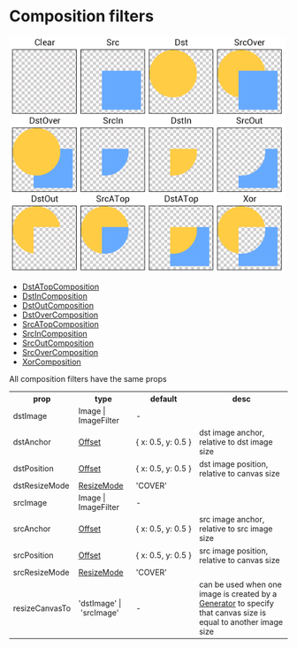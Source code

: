 # Composition filters

<img src="../img/porter_duff.png" width="500">


- [DstATopComposition](https://developer.android.com/reference/android/graphics/PorterDuff.Mode#DST_ATOP)
- [DstInComposition](https://developer.android.com/reference/android/graphics/PorterDuff.Mode#DST_IN)
- [DstOutComposition](https://developer.android.com/reference/android/graphics/PorterDuff.Mode#DST_OUT)
- [DstOverComposition](https://developer.android.com/reference/android/graphics/PorterDuff.Mode#DST_OVER)
- [SrcATopComposition](https://developer.android.com/reference/android/graphics/PorterDuff.Mode#SRC_ATOP)
- [SrcInComposition](https://developer.android.com/reference/android/graphics/PorterDuff.Mode#SRC_IN)
- [SrcOutComposition](https://developer.android.com/reference/android/graphics/PorterDuff.Mode#SRC_OUT)
- [SrcOverComposition](https://developer.android.com/reference/android/graphics/PorterDuff.Mode#SRC_OVER)
- [XorComposition](https://developer.android.com/reference/android/graphics/PorterDuff.Mode#XOR)


All composition filters have the same props

<table>
  <tr>
    <th>prop</th>
    <th>type</th>
    <th>default</th>
    <th>desc</th>
  </tr>
  <tr>
    <td>dstImage</td>
    <td>Image | ImageFilter</td>
    <td>-</td>
    <td></td>
  </tr>
  <tr>
    <td>dstAnchor</td>
    <td><a href="typed.md#Offset">Offset</a></td>
    <td>{&nbsp;x:&nbsp;0.5,&nbsp;y:&nbsp;0.5&nbsp;}</td>
    <td>dst image anchor, relative to dst image size</td>
  </tr>
  <tr>
    <td>dstPosition</td>
    <td><a href="typed.md#Offset">Offset</a></td>
    <td>{&nbsp;x:&nbsp;0.5,&nbsp;y:&nbsp;0.5&nbsp;}</td>
    <td>dst image position, relative to canvas size</td>
  </tr>
  <tr>
    <td>dstResizeMode</td>
    <td><a href="typed.md#ResizeMode">ResizeMode</a></td>
    <td>'COVER'</td>
    <td></td>
  </tr>
  <tr>
    <td>srcImage</td>
    <td>Image | ImageFilter</td>
    <td>-</td>
    <td></td>
  </tr>
  <tr>
    <td>srcAnchor</td>
    <td><a href="typed.md#Offset">Offset</a></td>
    <td>{&nbsp;x:&nbsp;0.5,&nbsp;y:&nbsp;0.5&nbsp;}</td>
    <td>src image anchor, relative to src image size</td>
  </tr>
  <tr>
    <td>srcPosition</td>
    <td><a href="typed.md#Offset">Offset</a></td>
    <td>{&nbsp;x:&nbsp;0.5,&nbsp;y:&nbsp;0.5&nbsp;}</td>
    <td>src image position, relative to canvas size</td>
  </tr>
  <tr>
    <td>srcResizeMode</td>
    <td><a href="typed.md#ResizeMode">ResizeMode</a></td>
    <td>'COVER'</td>
    <td></td>
  </tr>
  <tr>
    <td>resizeCanvasTo</td>
    <td>'dstImage'&nbsp;|&nbsp;'srcImage'</td>
    <td>-</td>
    <td>
      can be used when one image is created by a <a href="generators.md">Generator</a> to specify that canvas size is equal to another image size
    </td>
  </tr>
</table>